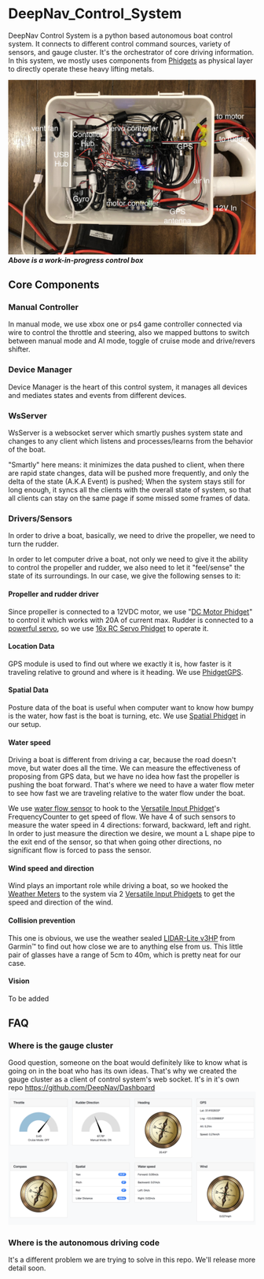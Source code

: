 # DeepNav_Control_System

DeepNav Control System is a python based autonomous boat control system. It connects to different control command sources, variety of sensors, and gauge cluster. It's the orchestrator of core driving information.
In this system, we mostly uses components from [Phidgets](https://www.phidgets.com/) as physical layer to directly operate these heavy lifting metals.

![control box](docs/control_box.png)
***Above is a work-in-progress control box***

## Core Components

### Manual Controller

In manual mode, we use xbox one or ps4 game controller connected via wire to control the throttle and steering, also we mapped buttons to switch between manual mode and AI mode, toggle of cruise mode and drive/revers shifter.

### Device Manager

Device Manager is the heart of this control system, it manages all devices and mediates states and events from different devices.

### WsServer

WsServer is a websocket server which smartly pushes system state and changes to any client which listens and processes/learns from the behavior of the boat.

"Smartly" here means: it minimizes the data pushed to client, when there are rapid state changes, data will be pushed more frequently, and only the delta of the state (A.K.A Event) is pushed; When the system stays still for long enough, it syncs all the clients with the overall state of system, so that all clients can stay on the same page if some missed some frames of data.

### Drivers/Sensors

In order to drive a boat, basically, we need to drive the propeller, we need to turn the rudder.

In order to let computer drive a boat, not only we need to give it the ability to control the propeller and rudder, we also need to let it "feel/sense" the state of its surroundings. In our case, we give the following senses to it:

#### Propeller and rudder driver

Since propeller is connected to a 12VDC motor, we use "[DC Motor Phidget](https://www.phidgets.com/?tier=3&catid=18&pcid=15&prodid=965)" to control it which works with 20A of current max.
Rudder is connected to a [powerful servo](https://www.ebay.com/itm/ASMC-04B-Large-torque-alloy-steering-gear-12V-24V-180kg-cm-Large-robot-arm/302426072650?ssPageName=STRK%3AMEBIDX%3AIT&_trksid=p2060353.m2749.l2649), so we use [16x RC Servo Phidget](https://www.phidgets.com/?tier=3&catid=21&pcid=18&prodid=1015)
to operate it.

#### Location Data

GPS module is used to find out where we exactly it is, how faster is it traveling relative to ground and where is it heading.
We use [PhidgetGPS](https://www.phidgets.com/?tier=3&catid=10&pcid=8&prodid=1031).

#### Spatial Data

Posture data of the boat is useful when computer want to know how bumpy is the water, how fast is the boat is turning, etc.
We use [Spatial Phidget](https://www.phidgets.com/?tier=3&catid=10&pcid=8&prodid=975) in our setup.

#### Water speed

Driving a boat is different from driving a car, because the road doesn't move, but water does all the time. We can measure the effectiveness of proposing from GPS data, but we have no idea how fast the propeller is pushing the boat forward. That's where we need to have a water flow meter to see how fast we are traveling relative to the water flow under the boat.

We use [water flow sensor](https://www.robotshop.com/en/seeedstudio-water-flow-sensor.html) to hook to the [Versatile Input Phidget](https://www.phidgets.com/?tier=3&catid=49&pcid=42&prodid=961)'s FrequencyCounter to get speed of flow. We have 4 of such sensors to measure the water speed in 4 directions: forward, backward, left and right.
In order to just measure the direction we desire, we mount a L shape pipe to the exit end of the sensor, so that when going other directions, no significant flow is forced to pass the sensor.

#### Wind speed and direction

Wind plays an important role while driving a boat, so we hooked the [Weather Meters](https://www.sparkfun.com/products/8942) to the system via 2 [Versatile Input Phidgets](https://www.phidgets.com/?tier=3&catid=49&pcid=42&prodid=961) to get the speed and direction of the wind.

#### Collision prevention

This one is obvious, we use the weather sealed [LIDAR-Lite v3HP](https://www.sparkfun.com/products/14599) from Garmin™ to find out how close we are to anything else from us. This little pair of glasses have a range of 5cm to 40m, which is pretty neat for our case.

#### Vision

To be added

## FAQ

### Where is the gauge cluster

Good question, someone on the boat would definitely like to know what is going on in the boat who has its own ideas. That's why we created the gauge cluster as a client of control system's web socket. It's in it's own repo https://github.com/DeepNav/Dashboard
![](docs/dashboard.png)

### Where is the autonomous driving code

It's a different problem we are trying to solve in this repo. We'll release more detail soon.